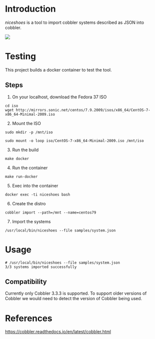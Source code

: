 # Introduction

*niceshoes* is a tool to import cobbler systems described as JSON into cobbler. 

<img src="./niceshoes.gif" />

# Testing

This project builds a docker container to test the tool. 

## Steps

1. On your localhost, download the Fedora 37 ISO

```
cd iso
wget http://mirrors.sonic.net/centos/7.9.2009/isos/x86_64/CentOS-7-x86_64-Minimal-2009.iso
```

2. Mount the ISO

```
sudo mkdir -p /mnt/iso

sudo mount -o loop iso/CentOS-7-x86_64-Minimal-2009.iso /mnt/iso
```

3. Run the build

```
make docker
```

4. Run the container

```
make run-docker
```

5. Exec into the container

```
docker exec -ti niceshoes bash
```

6. Create the distro

```
cobbler import --path=/mnt --name=centos79
```

7. Import the systems

```
/usr/local/bin/niceshoes --file samples/system.json
```

# Usage

```
# /usr/local/bin/niceshoes --file samples/system.json
3/3 systems imported successfully
```

## Compatibility

Currently only Cobbler 3.3.3 is supported. To support older versions of Cobbler we would need to detect the version of Cobbler being used.

# References

https://cobbler.readthedocs.io/en/latest/cobbler.html